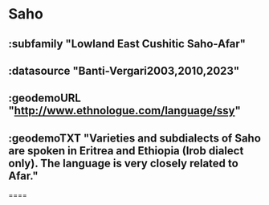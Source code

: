 # Saho


## :subfamily "Lowland East Cushitic Saho-Afar"

## :datasource "Banti-Vergari2003,2010,2023"

## :geodemoURL "http://www.ethnologue.com/language/ssy"

## :geodemoTXT "Varieties and subdialects of Saho are spoken in Eritrea and Ethiopia (Irob dialect only). The language is very closely related to Afar."



====
